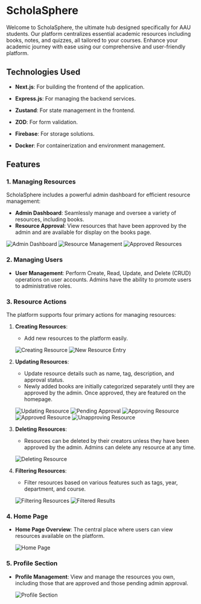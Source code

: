 # ScholaSphere

Welcome to ScholaSphere, the ultimate hub designed specifically for AAU students. Our platform centralizes essential academic resources including books, notes, and quizzes, all tailored to your courses. Enhance your academic journey with ease using our comprehensive and user-friendly platform.

## Technologies Used

- **Next.js**: For building the frontend of the application.
  
- **Express.js**: For managing the backend services.

- **Zustand**: For state management in the frontend.

- **ZOD**: For form validation.

- **Firebase**: For storage solutions.

- **Docker**: For containerization and environment management.

## Features

### 1. Managing Resources
ScholaSphere includes a powerful admin dashboard for efficient resource management:

- **Admin Dashboard**: Seamlessly manage and oversee a variety of resources, including books.
- **Resource Approval**: View resources that have been approved by the admin and are available for display on the books page.

![Admin Dashboard](https://github.com/user-attachments/assets/6cd8c9d8-bc5a-47d8-a180-777f467de10e)
![Resource Management](https://github.com/user-attachments/assets/b92052fe-3d79-4b82-91ef-b0b5306a2c2d)
![Approved Resources](https://github.com/user-attachments/assets/747e3fc3-8deb-4a49-b24d-114c21d5f156)

### 2. Managing Users
- **User Management**: Perform Create, Read, Update, and Delete (CRUD) operations on user accounts. Admins have the ability to promote users to administrative roles.

### 3. Resource Actions
The platform supports four primary actions for managing resources:

1. **Creating Resources**:
   - Add new resources to the platform easily.

   ![Creating Resource](https://github.com/user-attachments/assets/ce24db3a-3fb3-4520-ad34-16ce86a87f90)
   ![New Resource Entry](https://github.com/user-attachments/assets/283e4eb7-c514-4916-b81d-428129e339ee)

2. **Updating Resources**:
   - Update resource details such as name, tag, description, and approval status.
   - Newly added books are initially categorized separately until they are approved by the admin. Once approved, they are featured on the homepage.

   ![Updating Resource](https://github.com/user-attachments/assets/535f414f-f592-4a52-989d-0b5767390793)
   ![Pending Approval](https://github.com/user-attachments/assets/b8faf488-9340-44dc-9d37-9ed48d36569b)
   ![Approving Resource](https://github.com/user-attachments/assets/4e92ec42-5299-4b25-812f-28225c6a39d9)
   ![Approved Resource](https://github.com/user-attachments/assets/a009df26-8ff5-44af-8a71-6754cfa612ba)
   ![Unapproving Resource](https://github.com/user-attachments/assets/aef485c7-81a0-493b-88f9-8291dd9c3f6f)

3. **Deleting Resources**:
   - Resources can be deleted by their creators unless they have been approved by the admin. Admins can delete any resource at any time.

   ![Deleting Resource](https://github.com/user-attachments/assets/4dd6e3a6-b20d-4c6f-8eef-01e19cfe5f57)

4. **Filtering Resources**:
   - Filter resources based on various features such as tags, year, department, and course.

   ![Filtering Resources](https://github.com/user-attachments/assets/71653a2b-7559-4f39-96bd-ad58ad32db2b)
   ![Filtered Results](https://github.com/user-attachments/assets/7be92a5a-7e4e-4f73-b785-e8db7071248f)

### 4. Home Page
- **Home Page Overview**: The central place where users can view resources available on the platform.

   ![Home Page](https://github.com/user-attachments/assets/bf6b747e-77be-48c9-8980-eb2b558d4c4d)

### 5. Profile Section
- **Profile Management**: View and manage the resources you own, including those that are approved and those pending admin approval.

   ![Profile Section](https://github.com/user-attachments/assets/41ed6c5e-50ee-4736-8b5d-d410d38ed878)
